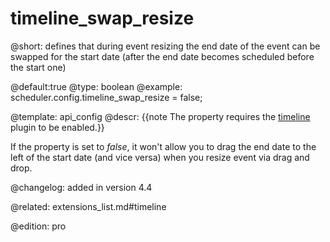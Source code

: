 timeline_swap_resize
=============

@short:
	defines that during event resizing the end date of the event can be swapped for the start date (after the end date becomes scheduled before the start one)
	
@default:true
@type: boolean
@example:
scheduler.config.timeline_swap_resize = false;

@template:	api_config
@descr:
{{note The property requires the [timeline](extensions_list.md#timeline) plugin to be enabled.}}

If the property is set to *false*, it won't allow you to drag the end date to the left of the start date (and vice versa) when you resize event via drag and drop.

@changelog:
added in version 4.4

@related:
extensions_list.md#timeline

@edition: pro